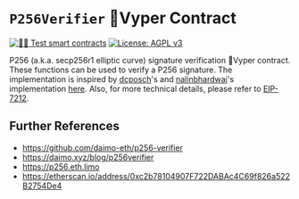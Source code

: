 # `P256Verifier` 🐍Vyper Contract

[![🕵️‍♂️ Test smart contracts](https://github.com/pcaversaccio/p256-verifier-vyper/actions/workflows/test.yml/badge.svg)](https://github.com/pcaversaccio/p256-verifier-vyper/actions/workflows/test.yml)
[![License: AGPL v3](https://img.shields.io/badge/License-AGPL_v3-blue.svg)](https://www.gnu.org/licenses/agpl-3.0)

P256 (a.k.a. secp256r1 elliptic curve) signature verification 🐍Vyper contract. These functions can be used to verify a P256 signature. The implementation is inspired by [dcposch](https://github.com/dcposch)'s and [nalinbhardwaj](https://github.com/nalinbhardwaj)'s implementation [here](https://github.com/daimo-eth/p256-verifier/blob/master/src/P256Verifier.sol). Also, for more technical details, please refer to [EIP-7212](https://eips.ethereum.org/EIPS/eip-7212).

## Further References

- https://github.com/daimo-eth/p256-verifier
- https://daimo.xyz/blog/p256verifier
- https://p256.eth.limo
- https://etherscan.io/address/0xc2b78104907F722DABAc4C69f826a522B2754De4
